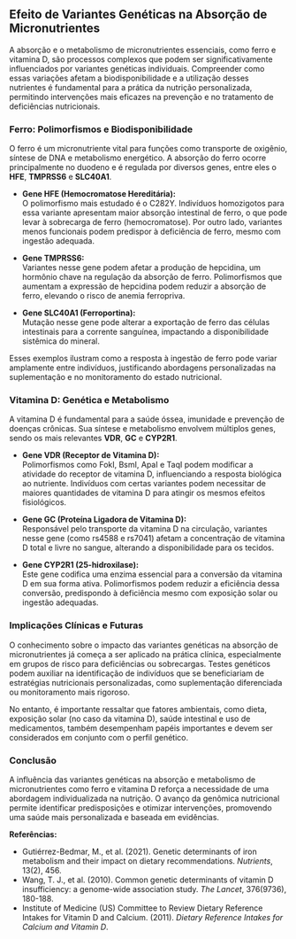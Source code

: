 
## Efeito de Variantes Genéticas na Absorção de Micronutrientes

A absorção e o metabolismo de micronutrientes essenciais, como ferro e vitamina D, são processos complexos que podem ser significativamente influenciados por variantes genéticas individuais. Compreender como essas variações afetam a biodisponibilidade e a utilização desses nutrientes é fundamental para a prática da nutrição personalizada, permitindo intervenções mais eficazes na prevenção e no tratamento de deficiências nutricionais.

### Ferro: Polimorfismos e Biodisponibilidade

O ferro é um micronutriente vital para funções como transporte de oxigênio, síntese de DNA e metabolismo energético. A absorção do ferro ocorre principalmente no duodeno e é regulada por diversos genes, entre eles o **HFE**, **TMPRSS6** e **SLC40A1**.

- **Gene HFE (Hemocromatose Hereditária):**  
  O polimorfismo mais estudado é o C282Y. Indivíduos homozigotos para essa variante apresentam maior absorção intestinal de ferro, o que pode levar à sobrecarga de ferro (hemocromatose). Por outro lado, variantes menos funcionais podem predispor à deficiência de ferro, mesmo com ingestão adequada.

- **Gene TMPRSS6:**  
  Variantes nesse gene podem afetar a produção de hepcidina, um hormônio chave na regulação da absorção de ferro. Polimorfismos que aumentam a expressão de hepcidina podem reduzir a absorção de ferro, elevando o risco de anemia ferropriva.

- **Gene SLC40A1 (Ferroportina):**  
  Mutação nesse gene pode alterar a exportação de ferro das células intestinais para a corrente sanguínea, impactando a disponibilidade sistêmica do mineral.

Esses exemplos ilustram como a resposta à ingestão de ferro pode variar amplamente entre indivíduos, justificando abordagens personalizadas na suplementação e no monitoramento do estado nutricional.

### Vitamina D: Genética e Metabolismo

A vitamina D é fundamental para a saúde óssea, imunidade e prevenção de doenças crônicas. Sua síntese e metabolismo envolvem múltiplos genes, sendo os mais relevantes **VDR**, **GC** e **CYP2R1**.

- **Gene VDR (Receptor de Vitamina D):**  
  Polimorfismos como FokI, BsmI, ApaI e TaqI podem modificar a atividade do receptor de vitamina D, influenciando a resposta biológica ao nutriente. Indivíduos com certas variantes podem necessitar de maiores quantidades de vitamina D para atingir os mesmos efeitos fisiológicos.

- **Gene GC (Proteína Ligadora de Vitamina D):**  
  Responsável pelo transporte da vitamina D na circulação, variantes nesse gene (como rs4588 e rs7041) afetam a concentração de vitamina D total e livre no sangue, alterando a disponibilidade para os tecidos.

- **Gene CYP2R1 (25-hidroxilase):**  
  Este gene codifica uma enzima essencial para a conversão da vitamina D em sua forma ativa. Polimorfismos podem reduzir a eficiência dessa conversão, predispondo à deficiência mesmo com exposição solar ou ingestão adequadas.

### Implicações Clínicas e Futuras

O conhecimento sobre o impacto das variantes genéticas na absorção de micronutrientes já começa a ser aplicado na prática clínica, especialmente em grupos de risco para deficiências ou sobrecargas. Testes genéticos podem auxiliar na identificação de indivíduos que se beneficiariam de estratégias nutricionais personalizadas, como suplementação diferenciada ou monitoramento mais rigoroso.

No entanto, é importante ressaltar que fatores ambientais, como dieta, exposição solar (no caso da vitamina D), saúde intestinal e uso de medicamentos, também desempenham papéis importantes e devem ser considerados em conjunto com o perfil genético.

### Conclusão

A influência das variantes genéticas na absorção e metabolismo de micronutrientes como ferro e vitamina D reforça a necessidade de uma abordagem individualizada na nutrição. O avanço da genômica nutricional permite identificar predisposições e otimizar intervenções, promovendo uma saúde mais personalizada e baseada em evidências.

**Referências:**
- Gutiérrez-Bedmar, M., et al. (2021). Genetic determinants of iron metabolism and their impact on dietary recommendations. *Nutrients*, 13(2), 456.
- Wang, T. J., et al. (2010). Common genetic determinants of vitamin D insufficiency: a genome-wide association study. *The Lancet*, 376(9736), 180-188.
- Institute of Medicine (US) Committee to Review Dietary Reference Intakes for Vitamin D and Calcium. (2011). *Dietary Reference Intakes for Calcium and Vitamin D*.
```
